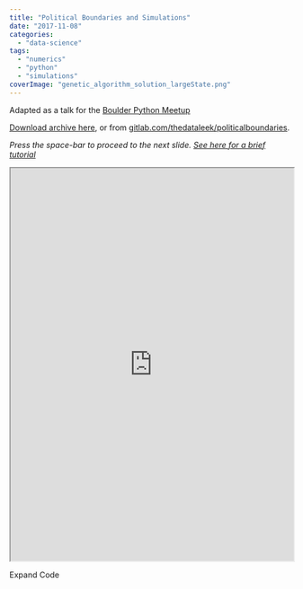 ```yaml
---
title: "Political Boundaries and Simulations"
date: "2017-11-08"
categories: 
  - "data-science"
tags: 
  - "numerics"
  - "python"
  - "simulations"
coverImage: "genetic_algorithm_solution_largeState.png"
---
```


Adapted as a talk for the [Boulder Python Meetup](http://boulderpython.org)

[Download archive here](https://dataleek.io/presentations/politicalboundaries/archive.tgz), or from [gitlab.com/thedataleek/politicalboundaries](https://gitlab.com/thedataleek/politicalboundaries).

_Press the space-bar to proceed to the next slide. [See here for a brief tutorial](http://lab.hakim.se/reveal-js/)_

<iframe src="https://dataleek.io/presentations/politicalboundaries/politicalboundaries.slides.html" style="width: 100%; height: 50em;"></iframe>

Expand Code
<script src="https://gist.github.com/TheDataLeek/e1d8af7ad976398bc8a5afcb5cf68c78.js"></script>

